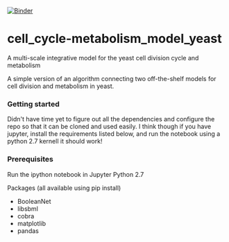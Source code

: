 [![Binder](http://beta.mybinder.org/badge.svg)](http://beta.mybinder.org:/v2/gh/LucasYEAST/cell_cycle-metabolism_model_yeast/master)


# cell_cycle-metabolism_model_yeast
A multi-scale integrative model for the yeast cell division cycle and metabolism

A simple version of an algorithm connecting two off-the-shelf models for cell division and metabolism in yeast.

### Getting started
Didn't have time yet to figure out all the dependencies and configure the repo so that it can be cloned and used easily. I think though if you have jupyter, install the requirements listed below, and run the notebook using a python 2.7 kernell it should work!

### Prerequisites

Run the ipython notebook in Jupyter
Python 2.7

Packages (all available using pip install)

- BooleanNet
- libsbml
- cobra
- matplotlib
- pandas
